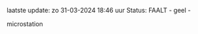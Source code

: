 laatste update: 
zo 31-03-2024 18:46   uur 
Status: FAALT - geel - 
<div class="service Y">microstation</div>